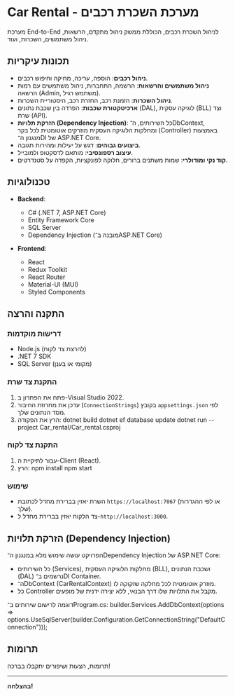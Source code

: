 # Car Rental - מערכת השכרת רכבים

מערכת End-to-End לניהול השכרת רכבים, הכוללת ממשק ניהול מתקדם, הרשאות, ניהול משתמשים, השכרות, ועוד.

## תכונות עיקריות

- **ניהול רכבים**: הוספה, עריכה, מחיקה וחיפוש רכבים.
- **ניהול משתמשים והרשאות**: הרשמה, התחברות, ניהול משתמשים עם רמות הרשאה (Admin, משתמש רגיל).
- **ניהול השכרות**: הזמנת רכב, החזרת רכב, היסטוריית השכרות.
- **ארכיטקטורת שכבות**: הפרדה בין שכבת נתונים (DAL), לוגיקה עסקית (BLL) וצד שרת (API).
- **הזרקת תלויות (Dependency Injection)**: כל השירותים, ה־DbContext, ומחלקות הלוגיקה העסקית מוזרקים אוטומטית לכל בקר (Controller) באמצעות מנגנון ה־DI של ASP.NET Core.
- **ביצועים גבוהים**: דגש על יעילות ומהירות תגובה.
- **עיצוב רספונסיבי**: מותאם לדסקטופ ולמובייל.
- **קוד נקי ומודולרי**: שמות משתנים ברורים, חלוקה לפונקציות, הקפדה על סטנדרטים.

## טכנולוגיות

- **Backend**:  
  - C# (.NET 7, ASP.NET Core)
  - Entity Framework Core
  - SQL Server
  - Dependency Injection (מובנה ב־ASP.NET Core)

- **Frontend**:  
  - React
  - Redux Toolkit
  - React Router
  - Material-UI (MUI)
  - Styled Components

## התקנה והרצה

### דרישות מוקדמות

- Node.js (להרצת צד לקוח)
- .NET 7 SDK
- SQL Server (מקומי או בענן)

### התקנת צד שרת

1. פתח את הפתרון ב-Visual Studio 2022.
2. עדכן את מחרוזת החיבור (`ConnectionStrings`) בקובץ `appsettings.json` לפי מסד הנתונים שלך.
3. הרץ את הפקודה:
   dotnet build dotnet ef database update dotnet run --project Car_rental/Car_rental.csproj
   
### התקנת צד לקוח

1. עבור לתיקיית ה-Client (React).
2. הרץ:
   npm install
   npm start
   
### שימוש

- השרת יאזין בברירת מחדל לכתובת `https://localhost:7067` (או לפי ההגדרות שלך).
- צד הלקוח יאזין בברירת מחדל ל-`http://localhost:3000`.

## הזרקת תלויות (Dependency Injection)

הפרויקט עושה שימוש מלא במנגנון ה־Dependency Injection של ASP.NET Core:
- כל השירותים (Services), מחלקות הלוגיקה העסקית (BLL), ושכבת הנתונים (DAL) נרשמים ב־DI Container.
- ה־DbContext (CarRentalContext) מוזרק אוטומטית לכל מחלקה שזקוקה לו.
- כל Controller מקבל את התלויות שלו דרך הבנאי, ללא יצירה ידנית של מופעים.

דוגמה לרישום שירותים ב־Program.cs:
builder.Services.AddDbContext<CarRentalContext>(options => options.UseSqlServer(builder.Configuration.GetConnectionString("DefaultConnection"))); 

## תרומות

תרומות, הצעות ושיפורים יתקבלו בברכה!

---

**בהצלחה!**
